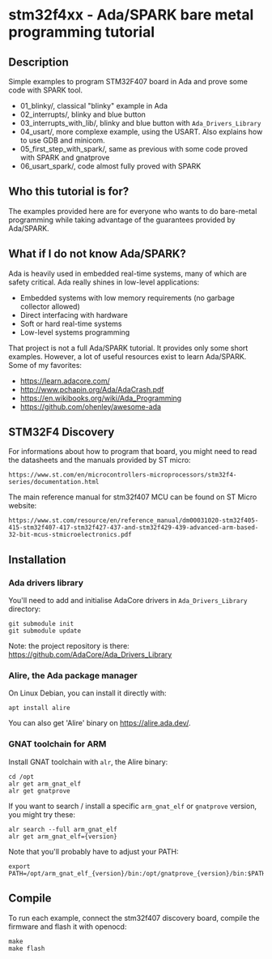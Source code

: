 # stm32f4xx - Ada/SPARK bare metal programming tutorial


## Description

Simple examples to program STM32F407 board in Ada and prove some code with
SPARK tool.

- 01_blinky/, classical "blinky" example in Ada
- 02_interrupts/, blinky and blue button
- 03_interrupts_with_lib/, blinky and blue button with `Ada_Drivers_Library`
- 04_usart/, more complexe example, using the USART. Also explains how to use
  GDB and minicom.
- 05_first_step_with_spark/, same as previous with some code proved with SPARK
  and gnatprove
- 06_usart_spark/, code almost fully proved with SPARK


## Who this tutorial is for?

The examples provided here are for everyone who wants to do bare-metal
programming while taking advantage of the guarantees provided by Ada/SPARK.


## What if I do not know Ada/SPARK?

Ada is heavily used in embedded real-time systems, many of which are
safety critical. Ada really shines in low-level applications:

- Embedded systems with low memory requirements (no garbage collector allowed)
- Direct interfacing with hardware
- Soft or hard real-time systems
- Low-level systems programming

That project is not a full Ada/SPARK tutorial. It provides only some short
examples. However, a lot of useful resources exist to learn Ada/SPARK. Some of
my favorites:

- https://learn.adacore.com/
- http://www.pchapin.org/Ada/AdaCrash.pdf
- https://en.wikibooks.org/wiki/Ada_Programming
- https://github.com/ohenley/awesome-ada


## STM32F4 Discovery

For informations about how to program that board, you might need to read the
datasheets and the manuals provided by ST micro:

	https://www.st.com/en/microcontrollers-microprocessors/stm32f4-series/documentation.html

The main reference manual for stm32f407 MCU can be found on ST Micro website:

	https://www.st.com/resource/en/reference_manual/dm00031020-stm32f405-415-stm32f407-417-stm32f427-437-and-stm32f429-439-advanced-arm-based-32-bit-mcus-stmicroelectronics.pdf


## Installation

### Ada drivers library

You'll need to add and initialise AdaCore drivers in `Ada_Drivers_Library` directory:

	git submodule init
	git submodule update

Note: the project repository is there: https://github.com/AdaCore/Ada_Drivers_Library 


### Alire, the Ada package manager

On Linux Debian, you can install it directly with:

	apt install alire

You can also get 'Alire' binary on https://alire.ada.dev/.


### GNAT toolchain for ARM

Install GNAT toolchain with `alr`, the Alire binary:

	cd /opt
	alr get arm_gnat_elf
	alr get gnatprove

If you want to search / install a specific `arm_gnat_elf` or `gnatprove` version,
you might try these:

	alr search --full arm_gnat_elf
	alr get arm_gnat_elf={version}

Note that you'll probably have to adjust your PATH:

	export PATH=/opt/arm_gnat_elf_{version}/bin:/opt/gnatprove_{version}/bin:$PATH

## Compile

To run each example, connect the stm32f407 discovery board, compile the firmware
and flash it with openocd:

	make
	make flash

